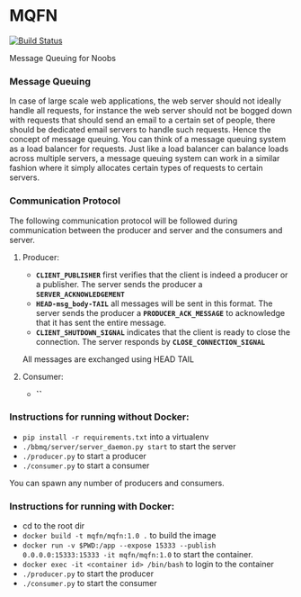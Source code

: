 # MQFN

[![Build Status](https://travis-ci.org/MQFN/MQFN.svg?branch=master)](https://travis-ci.org/MQFN/MQFN)

Message Queuing for Noobs

### Message Queuing

In case of large scale web applications, the web server should not ideally handle all requests, for instance the web server should not be bogged down with requests that should send an email to a certain set of people, there should be dedicated email servers to handle such requests. Hence the concept of message queuing. You can think of a message queuing system as a load balancer for requests. Just like a load balancer can balance loads across multiple servers, a message queuing system can work in a similar fashion where it simply allocates certain types of requests to certain servers. 

### Communication Protocol

The following communication protocol will be followed during communication between the producer and server and the consumers and server.

1. Producer: 
    - **`CLIENT_PUBLISHER`** first verifies that the client is indeed a producer or a
     publisher. The server sends the producer a **`SERVER_ACKNOWLEDGEMENT`**
    - **`HEAD-msg_body-TAIL`** all messages will be sent in this format. The server sends the
     producer a **`PRODUCER_ACK_MESSAGE`** to acknowledge that it has sent the entire message.
    - **`CLIENT_SHUTDOWN_SIGNAL`** indicates that the client is ready to close the 
    connection. The server responds by **`CLOSE_CONNECTION_SIGNAL`**
    
    All messages are exchanged using HEAD <msg> TAIL 
    
2. Consumer:
    - **``** 

### Instructions for running without Docker:
- `pip install -r requirements.txt` into a virtualenv
- `./bbmq/server/server_daemon.py start` to start the server
- `./producer.py` to start a producer
- `./consumer.py` to start a consumer

You can spawn any number of producers and consumers.

### Instructions for running with Docker:
- cd to the root dir
- `docker build -t mqfn/mqfn:1.0 .` to build the image
- `docker run -v $PWD:/app --expose 15333 --publish 0.0.0.0:15333:15333 -it mqfn/mqfn:1.0` to
 start the container. 
- `docker exec -it <container id> /bin/bash` to login to the container
- `./producer.py` to start the producer
- `./consumer.py` to start the consumer

